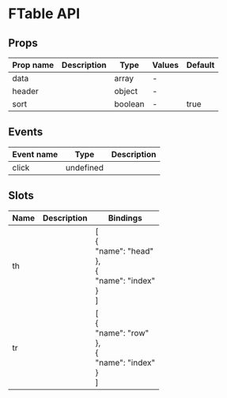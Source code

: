 # FTable API

## Props

| Prop name | Description | Type    | Values | Default |
| --------- | ----------- | ------- | ------ | ------- |
| data      |             | array   | -      |         |
| header    |             | object  | -      |         |
| sort      |             | boolean | -      | true    |

## Events

| Event name | Type      | Description |
| ---------- | --------- | ----------- |
| click      | undefined |

## Slots

| Name | Description | Bindings                                                               |
| ---- | ----------- | ---------------------------------------------------------------------- |
| th   |             | [<br> {<br> "name": "head"<br> },<br> {<br> "name": "index"<br> }<br>] |
| tr   |             | [<br> {<br> "name": "row"<br> },<br> {<br> "name": "index"<br> }<br>]  |
